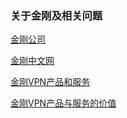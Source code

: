 ### 关于金刚及相关问题
[金刚公司](https://a2zitpro.github.io/web/金刚公司)

[金刚中文网](https://a2zitpro.github.io/web/金刚中文网)

[金刚VPN产品和服务](https://a2zitpro.github.io/web/金刚产品)

[金刚VPN产品与服务的价值](https://a2zitpro.github.io/web/产品与服务的价值)
